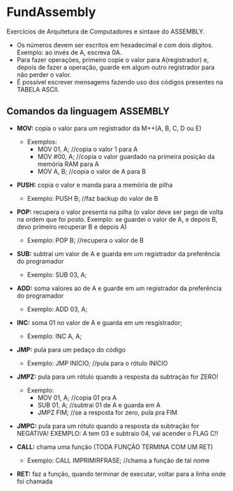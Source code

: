 # FundAssembly
  Exercícios de Arquitetura de Computadores e sintaxe do ASSEMBLY.
  
  * Os números devem ser escritos em hexadecimal e com dois dígitos. Exemplo: ao invés de A, escreva 0A.
  * Para fazer operações, primeiro copie o valor para A(registrador) e, depois de fazer a operação, guarde em algum outro registrador para não perder o valor.
  * É possível escrever mensagems fazendo uso dos códigos presentes na TABELA ASCII.

## Comandos da linguagem ASSEMBLY
* **MOV:** copia o valor para um registrador da M++(A, B, C, D ou E)
    * Exemplos: 
      * MOV 01, A; //copia o valor 1 para A
      * MOV #00, A; //copia o valor guardado na primeira posição da memória RAM para A
      * MOV A, B; //copia o valor de A para B
* **PUSH:** copia o valor e manda para a memória de pilha
    * Exemplo: PUSH B; //faz backup do valor de B

* **POP:** recupera o valor presenta na pilha (o valor deve ser pego de volta na ordem que foi posto. Exemplo: se guardei o valor de A, e depois B, devo primeiro recuperar B e depois A)
    * Exemplo: POP B; //recupera o valor de B
    
* **SUB:** subtrai um valor de A e guarda em um registrador da preferência do programador
    * Exemplo: SUB 03, A;
    
* **ADD:** soma valores ao de A e guarde em um registrador da preferência do programador
    * Exemplo: ADD 03, A;

* **INC:** soma 01 no valor de A e guarda em um resgistrador;
    * Exemplo: INC A, A;
    
* **JMP:** pula para um pedaço do código
    * Exemplo: JMP INICIO; //pula para o rótulo INICIO
    
* **JMPZ:** pula para um rótulo quando a resposta da subtração for ZERO!
    * Exemplo:
        * MOV 01, A; //copia 01 pra A
        * SUB 01, A; //subtrai 01 de A e guarda em A
        * JMPZ FIM; //se a resposta for zero, pula pra FIM

* **JMPC:** pula para um rótulo quando a resposta da subtração for NEGATIVA! EXEMPLO: A tem 03 e subtraio 04, vai acender o FLAG C!!

* **CALL:** chama uma função (TODA FUNÇÃO TERMINA COM UM RET)
    * Exemplo: CALL IMPRIMIRFRASE; //chama a função de tal nome
    
* **RET:** faz a função, quando terminar de executar, voltar para a linha onde foi chamada
